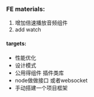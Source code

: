 ### FE materials:
1. 增加倍速播放音频组件
2. add watch

#### targets:
+ 性能优化
+ 设计模式
+ 公用得组件 插件类库
+ node做做接口 或者websocket
+ 手动搭建一个项目框架

